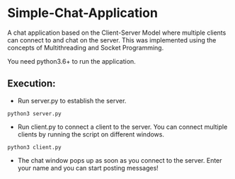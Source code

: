# Simple-Chat-Application

A chat application based on the Client-Server Model where multiple clients can connect to and chat on the server. This was implemented using the concepts of Multithreading and Socket Programming.

You need python3.6+ to run the application.

## Execution:
* Run server.py to establish the server. 
```
python3 server.py
```
* Run client.py to connect a client to the server. You can connect multiple clients by running the script on different windows.
```
python3 client.py
```
* The chat window pops up as soon as you connect to the server. Enter your name and you can start posting messages!
